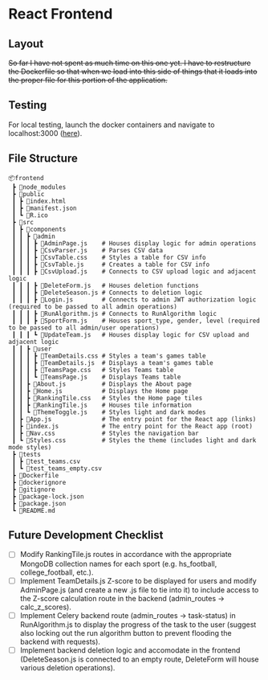 # React Frontend

## Layout
~~So far I have not spent as much time on this one yet. I have to restructure the Dockerfile so that when we load into this side of things that it loads into the proper file for this portion of the application.~~ 

## Testing
For local testing, launch the docker containers and navigate to localhost:3000 ([here](http://localhost:3000/)).

## File Structure
```
📦frontend
 ┣ 📂node_modules
 ┣ 📂public
 ┃ ┣ 📜index.html
 ┃ ┣ 📜manifest.json
 ┃ ┗ 📜R.ico
 ┣ 📂src
 ┃ ┣ 📂components
 ┃ ┃ ┣ 📂admin
 ┃ ┃ ┃ ┣ 📜AdminPage.js    # Houses display logic for admin operations
 ┃ ┃ ┃ ┣ 📜CsvParser.js    # Parses CSV data
 ┃ ┃ ┃ ┣ 📜CsvTable.css    # Styles a table for CSV info
 ┃ ┃ ┃ ┣ 📜CsvTable.js     # Creates a table for CSV info
 ┃ ┃ ┃ ┣ 📜CsvUpload.js    # Connects to CSV upload logic and adjacent logic
 ┃ ┃ ┃ ┣ 📜DeleteForm.js   # Houses deletion functions
 ┃ ┃ ┃ ┣ 📜DeleteSeason.js # Connects to deletion logic
 ┃ ┃ ┃ ┣ 📜Login.js        # Connects to admin JWT authorization logic (required to be passed to all admin operations)
 ┃ ┃ ┃ ┣ 📜RunAlgorithm.js # Connects to RunAlgorithm logic
 ┃ ┃ ┃ ┣ 📜SportForm.js    # Houses sport_type, gender, level (required to be passed to all admin/user operations)
 ┃ ┃ ┃ ┗ 📜UpdateTeam.js   # Houses display logic for CSV upload and adjacent logic
 ┃ ┃ ┣ 📂user
 ┃ ┃ ┃ ┣ 📜TeamDetails.css # Styles a team's games table
 ┃ ┃ ┃ ┣ 📜TeamDetails.js  # Displays a team's games table
 ┃ ┃ ┃ ┣ 📜TeamsPage.css   # Styles Teams table
 ┃ ┃ ┃ ┗ 📜TeamsPage.js    # Displays Teams table
 ┃ ┃ ┣ 📜About.js          # Displays the About page
 ┃ ┃ ┣ 📜Home.js           # Displays the Home page
 ┃ ┃ ┣ 📜RankingTile.css   # Styles the Home page tiles
 ┃ ┃ ┣ 📜RankingTile.js    # Houses tile information
 ┃ ┃ ┗ 📜ThemeToggle.js    # Styles light and dark modes
 ┃ ┣ 📜App.js              # The entry point for the React app (links)
 ┃ ┣ 📜index.js            # The entry point for the React app (root)
 ┃ ┣ 📜Nav.css             # Styles the navigation bar
 ┃ ┗ 📜Styles.css          # Styles the theme (includes light and dark mode styles)
 ┣ 📂tests
 ┃ ┣ 📜test_teams.csv
 ┃ ┗ 📜test_teams_empty.csv
 ┣ 📜Dockerfile
 ┣ 📜dockerignore
 ┣ 📜gitignore
 ┣ 📜package-lock.json
 ┣ 📜package.json
 ┗ 📜README.md
```

## Future Development Checklist
- [ ] Modify RankingTile.js routes in accordance with the appropriate MongoDB collection names for each sport (e.g. hs_football, college_football, etc.).
- [ ] Implement TeamDetails.js Z-score to be displayed for users and modify AdminPage.js (and create a new .js file to tie into it) to include access to the Z-score calculation route in the backend (admin_routes -> calc_z_scores).
- [ ] Implement Celery backend route (admin_routes -> task-status) in RunAlgorithm.js to display the progress of the task to the user (suggest also locking out the run algorithm button to prevent flooding the backend with requests).
- [ ] Implement backend deletion logic and accomodate in the frontend (DeleteSeason.js is connected to an empty route, DeleteForm will house various deletion operations).
